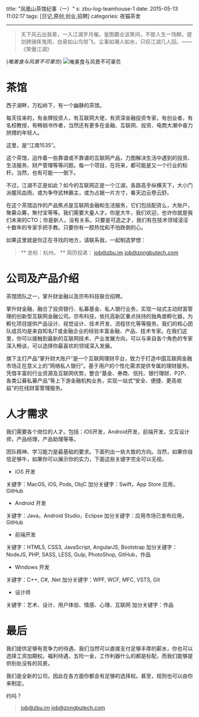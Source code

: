 title: "凤凰山茶馆纪事（一）"
s: zbu-log-teamhouse-1
date: 2015-05-13 11:02:17
tags: [日记,原创,创业,招聘]
categories: 夜猫茶舍

---

>天下风云出我辈，一入江湖岁月催。皇图霸业谈笑间，不胜人生一场醉。提剑跨骑挥鬼雨，白骨如山鸟惊飞。尘事如潮人如水，只叹江湖几人回。——《笑傲江湖》

(_唯美食与风景不可辜负_)
![唯美食与风景不可辜负](http://catxn.u.qiniudn.com/images/jn1535/tea-02.jpg-o)

# 茶馆

西子湖畔，万松岭下，有一个幽静的茶馆。

每天往来的，有金牌投资人，有互联网大佬，有资深金融投资专家，有创业者，有名校教授，有畅销书作者，当然还有更多在金融、互联网、投资、电商大潮中奋力拼搏的年轻人。

这里，是“江南1535”。

这个茶馆，运作着一些靠谱或不靠谱的互联网产品，力图解决生活中遇到的投资、生活服务、财产管理等等问题。每一个项目，在将来，都可能是又一个行业的标杆。当然，也有可能一一倒下。

不过，江湖不正是如此？如今的互联网正是一个江湖，各路高手纵横天下，大小门派腥风血雨，或为争夺武林霸主，或为占据一片方寸，看天边云卷云舒。

在这个茶馆运作的产品焦点是互联网金融和生活服务，它们包括配资么，大账户，聚募众筹，聚付宝等等。我们需要大量人才。你是大牛，我们欢迎，也许你就是我们未来的CTO；你是新人，没有关系，只要是可造之才，我们有在技术领域浸淫十数年的专家手把手教。只要你有一腔热忱和不怕跌倒的心。

如果这里就是你正在寻找的地方，请联系我，一起制造梦想：

> ** 坐标：杭州。 **
简历投递：
<job@zbu.im>
<job@zongbutech.com>

<!-- more -->

# 公司及产品介绍

茶馆团队之一，掌升财金融以及宗布科技联合招聘。

掌升财金融，融合了投资银行、私募基金、私人银行业务，实现一站式主动财富管理的创新型互联网金融公司。宗布科技，依托高新区重点扶持的独角兽孵化器，为孵化项目提供产品设计、视觉设计、技术开发、流程优化等等服务。我们的核心团队成员均是来自知名IT或金融企业的经验丰富金融、产品、技术专家。在我们这里，你可以接触到最新的互联网技术、产业发展方向，可以与来自各个角色的专家深入畅谈，可以选择你最喜欢的领域深入发展。

旗下主打产品“掌升财大账户”是一个互联网理财平台，致力于打造中国互联网金融市场正在意义上的“网络私人银行”。基于用户的个性化需求提供专属的理财服务。凭借丰富的行业资源及互联网优势，整合“基金、券商、信托、银行理财、P2P、各类公募私募产品”等上下游金融机构业务，实现一站式“安全、便捷、更高收益”的在线财富管理服务。

# 人才需求

我们需要各个岗位的人才。包括：iOS开发，Android开发，前端开发，交互设计师，产品经理，产品助理等等。

团队精神、学习能力是最基础的要求。下面列出一些大致的方向。当然，如果你自信足够牛，如果你可以展示你的实力，下面这些关键字完全可以无视。

- iOS 开发

关键字：MacOS, iOS, Pods, ObjC
加分关键字：Swift，App Store 应用，GitHub

- Android 开发

关键字：Java，Android Studio，Eclipse
加分关键字：应用市场已发布应用，GitHub

- 前端开发

关键字：HTML5, CSS3, JavaScript, AngularJS, Bootstrap
加分关键字：NodeJS, PHP, SASS, LESS, Gulp, PhotoShop, GitHub，作品

- Windows 开发

关键字：C++, C#, .Net
加分关键字：WPF, WCF, MFC, VSTS, Git

- 设计师

关键字：艺术、设计、用户体验、情感、心理、互联网
加分关键字：作品

# 最后

我们提供足够有竞争力的待遇，我们当然可以直接支付足够丰厚的薪水，你也可以选择工资加期权。福利待遇，五险一金，工作利器什么的都是标配，而我们能够提供别处没有的风景。

我们是全新的公司，因此在各方面你都会有足够的选择权。甚至，规则也可以由你来制定。

约吗？

> <job@zbu.im>
> <job@zongbutech.com>


